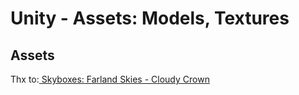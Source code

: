 # Unity - Assets: Models, Textures

## Assets

Thx to:<a href="https://assetstore.unity.com/packages/2d/textures-materials/sky/farland-skies-cloudy-crown-60004"> Skyboxes: Farland Skies - Cloudy Crown </a>